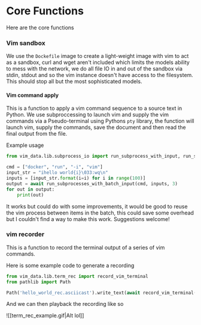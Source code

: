 # Core Functions

Here are the core functions

### Vim sandbox

We use the `Dockefile` image to create a light-weight image with vim to act as a sandbox, curl and wget aren't included which limits the models ability to mess with the network, we do all file IO in and out of the sandbox via stdin, stdout and so  the vim instance doesn't have access to the filesystem. This should stop all but the most sophisticated models.

#### Vim command apply

This is a function to apply a vim command sequence to a source text in Python. We use subproccessing to launch vim and supply the vim commands via a Pseudo-terminal using Pythons `pty` library, the function will launch vim, supply the commands, save the document and then read the final output from the file.

Example usage

```python
from vim_data.lib.subprocess_io import run_subprocess_with_input, run_subprocesses_with_batch_input

cmd = ["docker", "run", "-i", "vim"]
input_str = "ihello world{i}\033:wq\n"
inputs = [input_str.format(i=i) for i in range(100)]
output = await run_subprocesses_with_batch_input(cmd, inputs, 3)
for out in output:
    print(out)
```

It works but could do with some improvements, it would be good to reuse the vim process between items in the batch, this could save some overhead but I couldn't find a way to make this work. Suggestions welcome!

### vim recorder

This is a function to record the terminal output of a series of vim commands. 


Here is some example code to generate a recording

```python
from vim_data.lib.term_rec import record_vim_terminal
from pathlib import Path

Path('hello_world_rec.asciicast').write_text(await record_vim_terminal('iHello, Vim!\033'))
```

And we can then playback the recording like so

![[term_rec_example.gif|Alt lol]]
